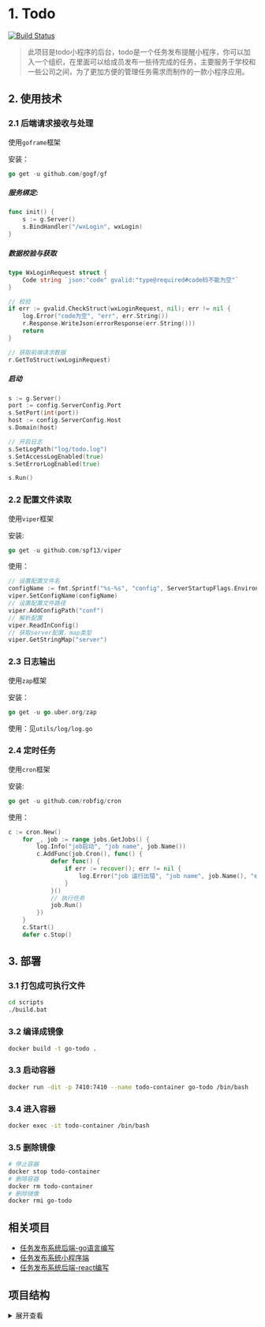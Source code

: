 # 1. Todo
[![Build Status](https://travis-ci.org/pibigstar/go-todo.svg?branch=master)](https://travis-ci.org/pibigstar/go-todo)

> 此项目是todo小程序的后台，todo是一个任务发布提醒小程序，你可以加入一个组织，在里面可以给成员发布一些待完成的任务，主要服务于学校和一些公司之间，为了更加方便的管理任务需求而制作的一款小程序应用。

## 2. 使用技术

### 2.1 后端请求接收与处理
使用`goframe`框架

安装：
```go
go get -u github.com/gogf/gf
```

##### 服务绑定:
```go
func init() {
	s := g.Server()
	s.BindHandler("/wxLogin", wxLogin)
}
```
##### 数据校验与获取
```go
type WxLoginRequest struct {
	Code string `json:"code" gvalid:"type@required#code码不能为空"`
}

// 校验
if err := gvalid.CheckStruct(wxLoginRequest, nil); err != nil {
    log.Error("code为空", "err", err.String())
    r.Response.WriteJson(errorResponse(err.String()))
    return
}

// 获取前端请求数据
r.GetToStruct(wxLoginRequest)
```

##### 启动
```go
s := g.Server()
port := config.ServerConfig.Port
s.SetPort(int(port))
host := config.ServerConfig.Host
s.Domain(host)

// 开启日志
s.SetLogPath("log/todo.log")
s.SetAccessLogEnabled(true)
s.SetErrorLogEnabled(true)

s.Run()

```

### 2.2 配置文件读取
使用`viper`框架 

安装:
```go
go get -u github.com/spf13/viper
```
使用：
```go
// 设置配置文件名
configName := fmt.Sprintf("%s-%s", "config", ServerStartupFlags.Environment)
viper.SetConfigName(configName)
// 设置配置文件路径
viper.AddConfigPath("conf")
// 解析配置
viper.ReadInConfig()
// 获取server配置，map类型
viper.GetStringMap("server")
```

### 2.3 日志输出
使用`zap`框架

安装：
```go
go get -u go.uber.org/zap
```
使用：见`utils/log/log.go`


### 2.4 定时任务
使用`cron`框架

安装:
```go
go get -u github.com/robfig/cron
```
使用：
```go
c := cron.New()
	for _, job := range jobs.GetJobs() {
		log.Info("job启动", "job name", job.Name())
		c.AddFunc(job.Cron(), func() {
			defer func() {
				if err := recover(); err != nil {
					log.Error("job 运行出错", "job name", job.Name(), "error", err)
				}
			}()
			// 执行任务
			job.Run()
		})
	}
	c.Start()
	defer c.Stop()
```
## 3. 部署

### 3.1 打包成可执行文件
```bash
cd scripts
./build.bat
```

### 3.2 编译成镜像
```bash
docker build -t go-todo .
```
### 3.3 启动容器
```bash
docker run -dit -p 7410:7410 --name todo-container go-todo /bin/bash
```

### 3.4 进入容器
```bash
docker exec -it todo-container /bin/bash
```

### 3.5 删除镜像
```bash
# 停止容器
docker stop todo-container
# 删除容器
docker rm todo-container
# 删除镜像
docker rmi go-todo
```

## 相关项目

- [任务发布系统后端-go语言编写](https://github.com/pibigstar/go-todo)
- [任务发布系统小程序端](https://github.com/pibigstar/wx-todo)
- [任务发布系统后端-react编写](https://github.com/pibigstar/admin-todo)


## 项目结构
<details>
<summary>展开查看</summary>
<pre><code>.
├─conf
├─config
├─constant
├─controller
├─cron
│  └─jobs
├─https
├─log
│  └─todo.log
│      └─access
├─middleware
├─models
│  └─db
├─scritps
├─test
│  ├─config
│  ├─model
│  └─utils
├─utils
│  └─logger
└─vendor
</pre></code>
</details>

